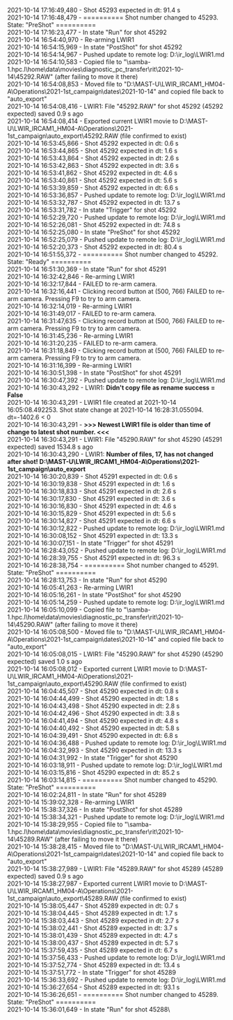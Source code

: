 2021-10-14 17:16:49,480 - Shot 45293 expected in dt: 91.4 s\
2021-10-14 17:16:48,479 - ========== Shot number changed to 45293. State: "PreShot" ==========\
2021-10-14 17:16:23,477 - In state "Run" for shot 45292\
2021-10-14 16:54:40,970 - Re-arming LWIR1\
2021-10-14 16:54:15,969 - In state "PostShot" for shot 45292\
2021-10-14 16:54:14,967 - Pushed update to remote log: D:\ir_log\LWIR1.md\
2021-10-14 16:54:10,583 - Copied file to "\\samba-1.hpc.l\home\data\movies\diagnostic_pc_transfer\rit\2021-10-14\45292.RAW" (after failing to move it there)\
2021-10-14 16:54:08,853 - Moved file to "D:\MAST-U\LWIR_IRCAM1_HM04-A\Operations\2021-1st_campaign\dates\2021-10-14" and copied file back to "auto_export"\
2021-10-14 16:54:08,416 - LWIR1: File "45292.RAW" for shot 45292 (45292 expected) saved 0.9 s ago\
2021-10-14 16:54:08,414 - Exported current LWIR1 movie to D:\MAST-U\LWIR_IRCAM1_HM04-A\Operations\2021-1st_campaign\auto_export\45292.RAW (file confirmed to exist)\
2021-10-14 16:53:45,866 - Shot 45292 expected in dt: 0.6 s\
2021-10-14 16:53:44,865 - Shot 45292 expected in dt: 1.6 s\
2021-10-14 16:53:43,864 - Shot 45292 expected in dt: 2.6 s\
2021-10-14 16:53:42,863 - Shot 45292 expected in dt: 3.6 s\
2021-10-14 16:53:41,862 - Shot 45292 expected in dt: 4.6 s\
2021-10-14 16:53:40,861 - Shot 45292 expected in dt: 5.6 s\
2021-10-14 16:53:39,859 - Shot 45292 expected in dt: 6.6 s\
2021-10-14 16:53:36,857 - Pushed update to remote log: D:\ir_log\LWIR1.md\
2021-10-14 16:53:32,787 - Shot 45292 expected in dt: 13.7 s\
2021-10-14 16:53:31,782 - In state "Trigger" for shot 45292\
2021-10-14 16:52:29,720 - Pushed update to remote log: D:\ir_log\LWIR1.md\
2021-10-14 16:52:26,081 - Shot 45292 expected in dt: 74.8 s\
2021-10-14 16:52:25,080 - In state "PreShot" for shot 45292\
2021-10-14 16:52:25,079 - Pushed update to remote log: D:\ir_log\LWIR1.md\
2021-10-14 16:52:20,373 - Shot 45292 expected in dt: 80.4 s\
2021-10-14 16:51:55,372 - ========== Shot number changed to 45292. State: "Ready" ==========\
2021-10-14 16:51:30,369 - In state "Run" for shot 45291\
2021-10-14 16:32:42,846 - Re-arming LWIR1\
2021-10-14 16:32:17,844 - FAILED to re-arm camera.\
2021-10-14 16:32:16,441 - Clicking record button at (500, 766) FAILED to re-arm camera. Pressing F9 to try to arm camera.\
2021-10-14 16:32:14,019 - Re-arming LWIR1\
2021-10-14 16:31:49,017 - FAILED to re-arm camera.\
2021-10-14 16:31:47,635 - Clicking record button at (500, 766) FAILED to re-arm camera. Pressing F9 to try to arm camera.\
2021-10-14 16:31:45,236 - Re-arming LWIR1\
2021-10-14 16:31:20,235 - FAILED to re-arm camera.\
2021-10-14 16:31:18,849 - Clicking record button at (500, 766) FAILED to re-arm camera. Pressing F9 to try to arm camera.\
2021-10-14 16:31:16,399 - Re-arming LWIR1\
2021-10-14 16:30:51,398 - In state "PostShot" for shot 45291\
2021-10-14 16:30:47,392 - Pushed update to remote log: D:\ir_log\LWIR1.md\
2021-10-14 16:30:43,292 - LWIR1: **Didn't copy file as rename success = False**\
2021-10-14 16:30:43,291 - LWIR1 file created at 2021-10-14 16:05:08.492253. Shot state change at 2021-10-14 16:28:31.055094. dt=-1402.6 < 0\
2021-10-14 16:30:43,291 - **>>> Newest LWIR1 file is older than time of change to latest shot number. <<<**\
2021-10-14 16:30:43,291 - LWIR1: File "45290.RAW" for shot 45290 (45291 expected) saved 1534.8 s ago\
2021-10-14 16:30:43,290 - LWIR1: **Number of files, 17, has not changed after shot! D:\MAST-U\LWIR_IRCAM1_HM04-A\Operations\2021-1st_campaign\auto_export**\
2021-10-14 16:30:20,839 - Shot 45291 expected in dt: 0.6 s\
2021-10-14 16:30:19,838 - Shot 45291 expected in dt: 1.6 s\
2021-10-14 16:30:18,833 - Shot 45291 expected in dt: 2.6 s\
2021-10-14 16:30:17,830 - Shot 45291 expected in dt: 3.6 s\
2021-10-14 16:30:16,830 - Shot 45291 expected in dt: 4.6 s\
2021-10-14 16:30:15,829 - Shot 45291 expected in dt: 5.6 s\
2021-10-14 16:30:14,827 - Shot 45291 expected in dt: 6.6 s\
2021-10-14 16:30:12,822 - Pushed update to remote log: D:\ir_log\LWIR1.md\
2021-10-14 16:30:08,152 - Shot 45291 expected in dt: 13.3 s\
2021-10-14 16:30:07,151 - In state "Trigger" for shot 45291\
2021-10-14 16:28:43,052 - Pushed update to remote log: D:\ir_log\LWIR1.md\
2021-10-14 16:28:39,755 - Shot 45291 expected in dt: 96.3 s\
2021-10-14 16:28:38,754 - ========== Shot number changed to 45291. State: "PreShot" ==========\
2021-10-14 16:28:13,753 - In state "Run" for shot 45290\
2021-10-14 16:05:41,263 - Re-arming LWIR1\
2021-10-14 16:05:16,261 - In state "PostShot" for shot 45290\
2021-10-14 16:05:14,259 - Pushed update to remote log: D:\ir_log\LWIR1.md\
2021-10-14 16:05:10,099 - Copied file to "\\samba-1.hpc.l\home\data\movies\diagnostic_pc_transfer\rit\2021-10-14\45290.RAW" (after failing to move it there)\
2021-10-14 16:05:08,500 - Moved file to "D:\MAST-U\LWIR_IRCAM1_HM04-A\Operations\2021-1st_campaign\dates\2021-10-14" and copied file back to "auto_export"\
2021-10-14 16:05:08,015 - LWIR1: File "45290.RAW" for shot 45290 (45290 expected) saved 1.0 s ago\
2021-10-14 16:05:08,012 - Exported current LWIR1 movie to D:\MAST-U\LWIR_IRCAM1_HM04-A\Operations\2021-1st_campaign\auto_export\45290.RAW (file confirmed to exist)\
2021-10-14 16:04:45,507 - Shot 45290 expected in dt: 0.8 s\
2021-10-14 16:04:44,499 - Shot 45290 expected in dt: 1.8 s\
2021-10-14 16:04:43,498 - Shot 45290 expected in dt: 2.8 s\
2021-10-14 16:04:42,496 - Shot 45290 expected in dt: 3.8 s\
2021-10-14 16:04:41,494 - Shot 45290 expected in dt: 4.8 s\
2021-10-14 16:04:40,492 - Shot 45290 expected in dt: 5.8 s\
2021-10-14 16:04:39,491 - Shot 45290 expected in dt: 6.8 s\
2021-10-14 16:04:36,488 - Pushed update to remote log: D:\ir_log\LWIR1.md\
2021-10-14 16:04:32,993 - Shot 45290 expected in dt: 13.3 s\
2021-10-14 16:04:31,992 - In state "Trigger" for shot 45290\
2021-10-14 16:03:18,911 - Pushed update to remote log: D:\ir_log\LWIR1.md\
2021-10-14 16:03:15,816 - Shot 45290 expected in dt: 85.2 s\
2021-10-14 16:03:14,815 - ========== Shot number changed to 45290. State: "PreShot" ==========\
2021-10-14 16:02:24,811 - In state "Run" for shot 45289\
2021-10-14 15:39:02,328 - Re-arming LWIR1\
2021-10-14 15:38:37,326 - In state "PostShot" for shot 45289\
2021-10-14 15:38:34,321 - Pushed update to remote log: D:\ir_log\LWIR1.md\
2021-10-14 15:38:29,955 - Copied file to "\\samba-1.hpc.l\home\data\movies\diagnostic_pc_transfer\rit\2021-10-14\45289.RAW" (after failing to move it there)\
2021-10-14 15:38:28,415 - Moved file to "D:\MAST-U\LWIR_IRCAM1_HM04-A\Operations\2021-1st_campaign\dates\2021-10-14" and copied file back to "auto_export"\
2021-10-14 15:38:27,989 - LWIR1: File "45289.RAW" for shot 45289 (45289 expected) saved 0.9 s ago\
2021-10-14 15:38:27,987 - Exported current LWIR1 movie to D:\MAST-U\LWIR_IRCAM1_HM04-A\Operations\2021-1st_campaign\auto_export\45289.RAW (file confirmed to exist)\
2021-10-14 15:38:05,447 - Shot 45289 expected in dt: 0.7 s\
2021-10-14 15:38:04,445 - Shot 45289 expected in dt: 1.7 s\
2021-10-14 15:38:03,443 - Shot 45289 expected in dt: 2.7 s\
2021-10-14 15:38:02,441 - Shot 45289 expected in dt: 3.7 s\
2021-10-14 15:38:01,439 - Shot 45289 expected in dt: 4.7 s\
2021-10-14 15:38:00,437 - Shot 45289 expected in dt: 5.7 s\
2021-10-14 15:37:59,435 - Shot 45289 expected in dt: 6.7 s\
2021-10-14 15:37:56,433 - Pushed update to remote log: D:\ir_log\LWIR1.md\
2021-10-14 15:37:52,774 - Shot 45289 expected in dt: 13.4 s\
2021-10-14 15:37:51,772 - In state "Trigger" for shot 45289\
2021-10-14 15:36:33,692 - Pushed update to remote log: D:\ir_log\LWIR1.md\
2021-10-14 15:36:27,654 - Shot 45289 expected in dt: 93.1 s\
2021-10-14 15:36:26,651 - ========== Shot number changed to 45289. State: "PreShot" ==========\
2021-10-14 15:36:01,649 - In state "Run" for shot 45288\
